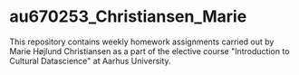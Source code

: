 # au670253_Christiansen_Marie

This repository contains weekly homework assignments carried out by Marie Højlund Christiansen as a part of the elective course "Introduction to Cultural Datascience" at Aarhus University.
